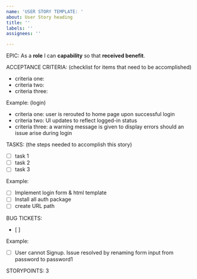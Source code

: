```yaml
---
name: 'USER STORY TEMPLATE: '
about: User Story heading
title: ''
labels: ''
assignees: ''

---
```


EPIC: <epic>
As a **role** I can **capability** so that **received benefit**.

ACCEPTANCE CRITERIA:
(checklist for items that need to be accomplished)
- criteria one:
- criteria two:
- criteria three:

Example: (login)
- criteria one: user is rerouted to home page upon successful login
- criteria two: UI updates to reflect logged-in status
- criteria three: a warning message is given to display errors should an issue arise during login

TASKS:
(the steps needed to accomplish this story)
- [ ] task 1
- [ ] task 2
- [ ] task 3

Example:
- [ ] Implement login form & html template
- [ ] Install all auth package
- [ ] create URL path

BUG TICKETS:
- [ ] 

Example:
- [ ] User cannot Signup. Issue resolved by renaming form input from password to password1

STORYPOINTS: 3
